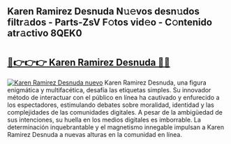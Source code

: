## Karen Ramirez Desnuda N𝚞𝚎vos desn𝚞dos filtr𝚊dos - Parts-ZsV F𝚘tos vid𝚎o - C𝚘ntenido atr𝚊ctivo 8QEK0

# <h2><a href="http://mbcbmg.tromn.icu/?c=Karen+Ramirez+Desnuda">🔗👉👉👉 Karen Ramirez Desnuda 🔗🔗</a></h2>

[![Karen Ramirez Desnuda nuevo](https://i.imgur.com/pEAQMta.gif)](http://mbcbmg.tromn.icu/?c=Karen+Ramirez+Desnuda)
Karen Ramirez Desnuda, una figura enigmática y multifacética, desafía las etiquetas simples. Su innovador método de interactuar con el público en línea ha cautivado y enfurecido a los espectadores, estimulando debates sobre moralidad, identidad y las complejidades de las comunidades digitales. A pesar de la ambigüedad de sus intenciones, su huella en los medios digitales es imborrable. La determinación inquebrantable y el magnetismo innegable impulsan a Karen Ramirez Desnuda a nuevas alturas en la comunidad en línea.
